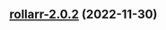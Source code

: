 

## [rollarr-2.0.2](https://github.com/truecharts/charts/compare/rollarr-2.0.1...rollarr-2.0.2) (2022-11-30)

